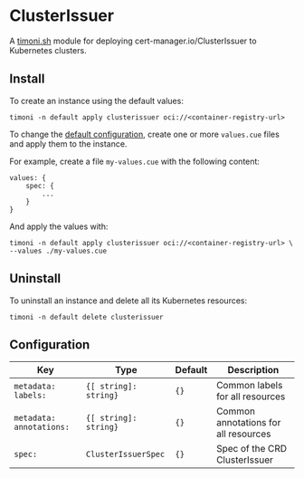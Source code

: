 # ClusterIssuer

A [timoni.sh](http://timoni.sh) module for deploying cert-manager.io/ClusterIssuer to Kubernetes clusters.

## Install

To create an instance using the default values:

```shell
timoni -n default apply clusterissuer oci://<container-registry-url>
```

To change the [default configuration](#configuration),
create one or more `values.cue` files and apply them to the instance.

For example, create a file `my-values.cue` with the following content:

```cue
values: {
    spec: {
    	...
    }
}
```

And apply the values with:

```shell
timoni -n default apply clusterissuer oci://<container-registry-url> \
--values ./my-values.cue
```

## Uninstall

To uninstall an instance and delete all its Kubernetes resources:

```shell
timoni -n default delete clusterissuer
```

## Configuration

| Key                      | Type                  | Default | Description                          |
|--------------------------|-----------------------|---------|--------------------------------------|
| `metadata: labels:`      | `{[ string]: string}` | `{}`    | Common labels for all resources      |
| `metadata: annotations:` | `{[ string]: string}` | `{}`    | Common annotations for all resources |
| `spec:`                  | `ClusterIssuerSpec`       | `{}`    | Spec of the CRD ClusterIssuer            |
